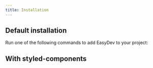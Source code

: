```yaml
---
title: Installation
---
```


## Default installation
Run one of the following commands to add EasyDev to your project:


## With styled-components